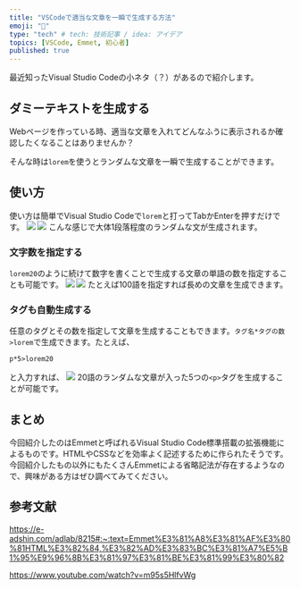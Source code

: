```yaml
---
title: "VSCodeで適当な文章を一瞬で生成する方法"
emoji: "📝"
type: "tech" # tech: 技術記事 / idea: アイデア
topics: [VSCode, Emmet, 初心者]
published: true
---
```

最近知ったVisual Studio Codeの小ネタ（？）があるので紹介します。
## ダミーテキストを生成する
Webページを作っている時、適当な文章を入れてどんなふうに表示されるか確認したくなることはありませんか？

そんな時は`lorem`を使うとランダムな文章を一瞬で生成することができます。

## 使い方
使い方は簡単でVisual Studio Codeで`lorem`と打ってTabかEnterを押すだけです。
![](https://storage.googleapis.com/zenn-user-upload/57572d04a41a-20240311.png)
![](https://storage.googleapis.com/zenn-user-upload/014a339984b8-20240311.png)
こんな感じで大体1段落程度のランダムな文が生成されます。

### 文字数を指定する
`lorem20`のように続けて数字を書くことで生成する文章の単語の数を指定することも可能です。
![](https://storage.googleapis.com/zenn-user-upload/5f3f4b4ba6e6-20240311.png)
![](https://storage.googleapis.com/zenn-user-upload/9fa178b049d3-20240311.png)
たとえば100語を指定すれば長めの文章を生成できます。

### タグも自動生成する
任意のタグとその数を指定して文章を生成することもできます。`タグ名*タグの数>lorem`で生成できます。たとえば、
```html
p*5>lorem20
```
と入力すれば、
![](https://storage.googleapis.com/zenn-user-upload/6afd816f5f55-20240311.png)
20語のランダムな文章が入った5つの`<p>`タグを生成することが可能です。

## まとめ
今回紹介したのはEmmetと呼ばれるVisual Studio Code標準搭載の拡張機能によるものです。HTMLやCSSなどを効率よく記述するために作られたそうです。今回紹介したもの以外にもたくさんEmmetによる省略記法が存在するようなので、興味がある方はぜひ調べてみてください。

## 参考文献
https://e-adshin.com/adlab/8215#:~:text=Emmet%E3%81%A8%E3%81%AF%E3%80%81HTML%E3%82%84,%E3%82%AD%E3%83%BC%E3%81%A7%E5%B1%95%E9%96%8B%E3%81%97%E3%81%BE%E3%81%99%E3%80%82

https://www.youtube.com/watch?v=m95s5HlfvWg